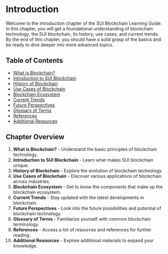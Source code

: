 # Introduction

Welcome to the introduction chapter of the SUI Blockchain Learning Guide. In this chapter, you will get a foundational understanding of blockchain technology, the SUI blockchain, its history, use cases, and current trends. By the end of this chapter, you should have a solid grasp of the basics and be ready to dive deeper into more advanced topics.

## Table of Contents
- [What is Blockchain?](01_What_is_Blockchain.md)
- [Introduction to SUI Blockchain](02_Introduction_to_SUI_Blockchain.md)
- [History of Blockchain](03_History_of_Blockchain.md)
- [Use Cases of Blockchain](04_Use_Cases_of_Blockchain.md)
- [Blockchain Ecosystem](05_Blockchain_Ecosystem.md)
- [Current Trends](06_Current_Trends.md)
- [Future Perspectives](07_Future_Perspectives.md)
- [Glossary of Terms](08_Glossary_of_Terms.md)
- [References](09_References.md)
- [Additional Resources](10_Additional_Resources.md)

## Chapter Overview

1. **What is Blockchain?** - Understand the basic principles of blockchain technology.
2. **Introduction to SUI Blockchain** - Learn what makes SUI blockchain unique.
3. **History of Blockchain** - Explore the evolution of blockchain technology.
4. **Use Cases of Blockchain** - Discover various applications of blockchain across industries.
5. **Blockchain Ecosystem** - Get to know the components that make up the blockchain ecosystem.
6. **Current Trends** - Stay updated with the latest developments in blockchain.
7. **Future Perspectives** - Look into the future possibilities and potential of blockchain technology.
8. **Glossary of Terms** - Familiarize yourself with common blockchain terminology.
9. **References** - Access a list of resources and references for further reading.
10. **Additional Resources** - Explore additional materials to expand your knowledge.
